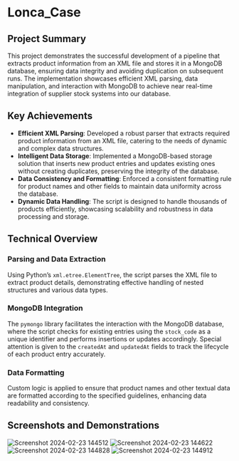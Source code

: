 # Lonca_Case
## Project Summary

This project demonstrates the successful development of a pipeline that extracts product information from an XML file and stores it in a MongoDB database, ensuring data integrity and avoiding duplication on subsequent runs. The implementation showcases efficient XML parsing, data manipulation, and interaction with MongoDB to achieve near real-time integration of supplier stock systems into our database.

## Key Achievements

- **Efficient XML Parsing**: Developed a robust parser that extracts required product information from an XML file, catering to the needs of dynamic and complex data structures.
- **Intelligent Data Storage**: Implemented a MongoDB-based storage solution that inserts new product entries and updates existing ones without creating duplicates, preserving the integrity of the database.
- **Data Consistency and Formatting**: Enforced a consistent formatting rule for product names and other fields to maintain data uniformity across the database.
- **Dynamic Data Handling**: The script is designed to handle thousands of products efficiently, showcasing scalability and robustness in data processing and storage.

## Technical Overview

### Parsing and Data Extraction

Using Python’s `xml.etree.ElementTree`, the script parses the XML file to extract product details, demonstrating effective handling of nested structures and various data types.

### MongoDB Integration

The `pymongo` library facilitates the interaction with the MongoDB database, where the script checks for existing entries using the `stock_code` as a unique identifier and performs insertions or updates accordingly. Special attention is given to the `createdAt` and `updatedAt` fields to track the lifecycle of each product entry accurately.

### Data Formatting

Custom logic is applied to ensure that product names and other textual data are formatted according to the specified guidelines, enhancing data readability and consistency.

## Screenshots and Demonstrations

![Screenshot 2024-02-23 144512](https://github.com/ziyacanaksu/Lonca_Case/assets/130456179/66f16180-0327-4b16-bfc2-96d322d8abce)
![Screenshot 2024-02-23 144622](https://github.com/ziyacanaksu/Lonca_Case/assets/130456179/eec481d2-e6b4-45cd-a09c-eebcdec6e9a0)
![Screenshot 2024-02-23 144828](https://github.com/ziyacanaksu/Lonca_Case/assets/130456179/367df3ef-9c95-44f8-ab1e-dc46a1dd5340)
![Screenshot 2024-02-23 144912](https://github.com/ziyacanaksu/Lonca_Case/assets/130456179/22a523ba-3c41-41b7-98ac-d683e37d963e)
